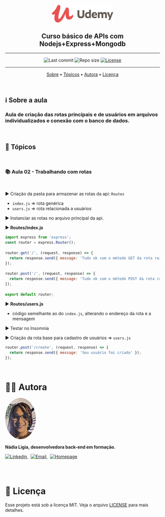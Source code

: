 <p align="center"><img src="../../assets/logo.png" width=200></p>
<h2 align="center">Curso básico de APIs com Nodejs+Express+Mongodb</h2>

---

<p align="center">
  <img alt="Last commit" src="https://img.shields.io/github/last-commit/nlnadialigia/udemy?color=91091e" />

  <img alt="Repo size" src="https://img.shields.io/github/repo-size/nlnadialigia/udemy?color=91091e"/>
   
  <a href="./license.md">
  <img alt="License" src="https://img.shields.io/badge/License-MIT-informational?color=91091e"/>
  </a>
</p>

---

<p align="center">
  <a href="#-information_source-sobre-a-aula">Sobre</a> •
  <a href="#-open_file_folder-tópicos">Tópicos</a> • 
  <a href="#-woman_office_worker-autora">Autora</a> • 
  <a href="#-pencil-licença">Licença</a>
</p>
<br>

## ℹ️ Sobre a aula

<h3>Aula de criação das rotas principais e de usuários em arquivos individualizados e conexão com o banco de dados.</h3><br>

## 📂 Tópicos
<br>

### 📚 Aula 02 - Trabalhando com rotas
<br>

▶️ Criação da pasta para armazenar as rotas da api: `Routes`

- `index.js` => rota genérica
- `users.js` => rota relacionada a usuários

▶️ Instanciar as rotas no arquivo principal da api.

▶️ **Routes/index.js**
```js
import express from 'express';
const router = express.Router();

router.get('/', (request, response) => {
  return response.send({ message: 'Tudo ok com o método GET da rota raiz' });
});

router.post('/', (request, response) => {
  return response.send({ message: 'Tudo ok com o método POST da rota raiz' });
});

export default router;
```

▶️ **Routes/users.js**
- código semelhante ao do `index.js`, alterando o endereço da rota e a mensagem

▶️ Testar no Insomnia

▶️ Criação da rota base para cadastro de usuários => `users.js`
```js
router.post('/create', (request, response) => {
  return response.send({ message: 'Seu usuário foi criado' });
});
```
<br>

# 👩‍💼 Autora
<img style="border-radius: 50%;" src="../../assets/picture.jpg" width="100px;" alt="Picture"/>
<p><b>Nádia Ligia, desenvolvedora back-end em formação.</b></p>

<a href="https://www.linkedin.com/in/nlnadialigia/">
  <img alt="Linkedin" src="https://img.shields.io/badge/-Linkedin -91091e?style=flat&logo=Linkedin&logoColor=white&link=https://www.linkedin.com/in/nlnadialigia/" />
</a>&nbsp;
<a href="mailto:nlnadialigia@gmail.com">
  <img alt="Email" src="https://img.shields.io/badge/-Email-91091e?style=flat&logo=Gmail&logoColor=white&link=mailto:nlnadialigia@gmail.com" />
</a>&nbsp;
<a href="https://www.nlnadialigia.com">
  <img alt="Homepage" src="https://img.shields.io/badge/-Homepage-91091e" />
</a>

<br><br>

# 📝 Licença

Esse projeto está sob a licença MIT. Veja o arquivo [LICENSE](../../LICENSE) para mais detalhes.